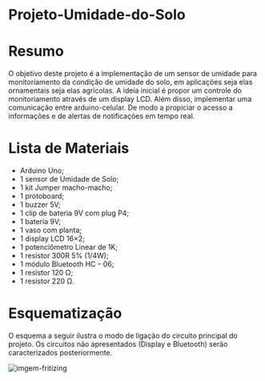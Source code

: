 # Projeto-Umidade-do-Solo
# Resumo
O objetivo deste projeto é a implementação de um sensor de umidade para monitoriamento da condição de umidade do solo, em aplicações seja elas ornamentais seja elas agrícolas. A ideia inicial é propor um controle do monitoriamento através de um display LCD. Além disso, implementar uma comunicação entre arduino-celular. De modo a propiciar o acesso a informações e de alertas de notificações em tempo real.
# Lista de Materiais
  - Arduino Uno;
  - 1 sensor de Umidade de Solo;
  - 1 kit Jumper macho-macho;
  - 1 protoboard;
  - 1 buzzer 5V;
  - 1 clip de bateria 9V com plug P4;
  - 1 bateria 9V;
  - 1 vaso com planta;
  - 1 display LCD 16×2;
  - 1 potenciômetro Linear de 1K;
  - 1 resistor 300R 5% (1/4W);
  - 1 módulo Bluetooth HC – 06;
  - 1 resistor 120 Ω;
  - 1 resistor 220 Ω.
# Esquematização
O esquema a seguir ilustra o modo de ligação do circuito principal do projeto. Os circuitos não apresentados (Display e Bluetooth) serão caracterizados posteriormente.

![imgem-fritizing](https://user-images.githubusercontent.com/53840650/62588248-79896580-b89b-11e9-8310-a0aeaff0b905.JPG)
